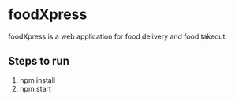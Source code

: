 # foodXpress

foodXpress is a web application for food delivery and food takeout.

## Steps to run

1. npm install
1. npm start
